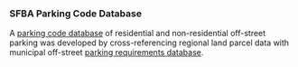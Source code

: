 ### SFBA Parking Code Database
A [parking code database](/parking_codes.xlsx) of residential and non-residential off-street parking was developed by cross-referencing regional land parcel data with municipal off-street [parking requirements database](/ParkingRequirementsbyCity.html). 
